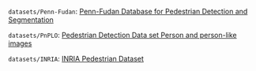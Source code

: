 `datasets/Penn-Fudan`: [Penn-Fudan Database for Pedestrian Detection and Segmentation](https://www.cis.upenn.edu/~jshi/ped_html/)

`datasets/PnPLO`: [Pedestrian Detection Data set
Person and person-like images](https://www.kaggle.com/datasets/karthika95/pedestrian-detection)

`datasets/INRIA`: [INRIA Pedestrian Dataset](https://www.kaggle.com/datasets/jcoral02/inriaperson/data)
